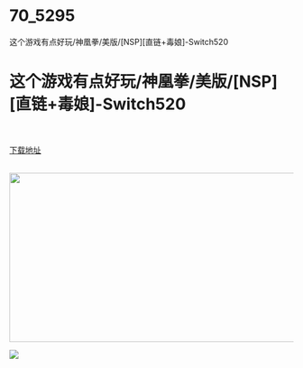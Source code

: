# 70_5295
这个游戏有点好玩/神凰拳/美版/[NSP][直链+毒娘]-Switch520
# 这个游戏有点好玩/神凰拳/美版/[NSP][直链+毒娘]-Switch520
 <br/></br>
[下载地址](https://www.switch520.cc/article/5295 "下载地址")
<br/></br>

<p><span><strong><img src="http://iswitchtupian.ga/upload/art_editor/20200729-1/e6b7b7991979da27bb8e9eab6e3a7df2.jpg" width="600" height="300" title="" alt=""></strong></span></p>
<p><span><strong><img src="https://ae01.alicdn.com/kf/U5146eb9e27e0430bb9e9ca0c74d448b0c.jpg"></strong></span></p>
<p><span></span></p>
<p></p>
